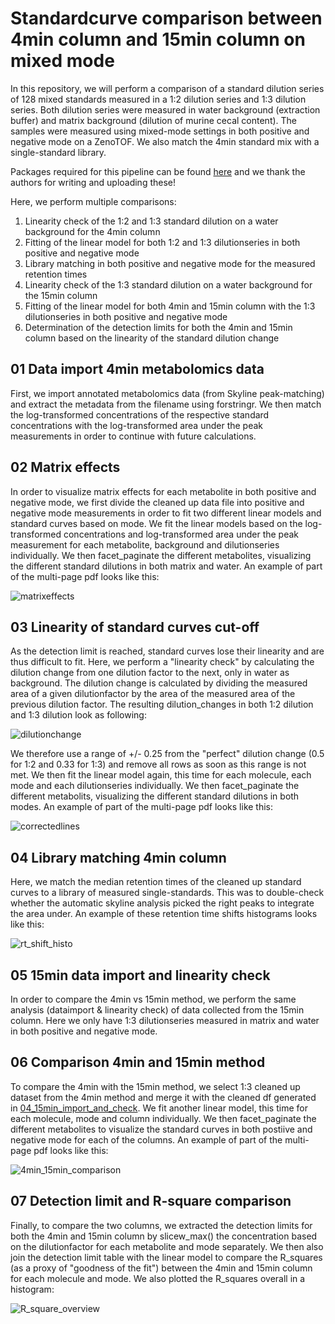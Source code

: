 # Standardcurve comparison between 4min column and 15min column on mixed mode

In this repository, we will perform a comparison of a standard dilution series of 128 mixed standards measured in a 1:2 dilution series and 1:3 dilution series. Both dilution series were measured in water background (extraction buffer) and matrix background (dilution of murine cecal content). The samples were measured using mixed-mode settings in both positive and negative mode on a ZenoTOF. We also match the 4min standard mix with a single-standard library.

Packages required for this pipeline can be found [here](src/metabolomics_packages.R) and we thank the authors for writing and uploading these!

Here, we perform multiple comparisons:

1. Linearity check of the 1:2 and 1:3 standard dilution on a water background for the 4min column
2. Fitting of the linear model for both 1:2 and 1:3 dilutionseries in both positive and negative mode
3. Library matching in both positive and negative mode for the measured retention times
4. Linearity check of the 1:3 standard dilution on a water background for the 15min column
5. Fitting of the linear model for both 4min and 15min column with the 1:3 dilutionseries in both positive and negative mode
6. Determination of the detection limits for both the 4min and 15min column based on the linearity of the standard dilution change


## 01 Data import 4min metabolomics data

First, we import annotated metabolomics data (from Skyline peak-matching) and extract the metadata from the filename using forstringr. We then match the log-transformed concentrations of the respective standard concentrations with the log-transformed area under the peak measurements in order to continue with future calculations.

## 02 Matrix effects

In order to visualize matrix effects for each metabolite in both positive and negative mode, we first divide the cleaned up data file into positive and negative mode measurements in order to fit two different linear models and standard curves based on mode. We fit the linear models based on the log-transformed concentrations and log-transformed area under the peak measurement for each metabolite, background and dilutionseries individually.
We then facet_paginate the different metabolites, visualizing the different standard dilutions in both matrix and water. An example of part of the multi-page pdf looks like this:

![matrixeffects](examples/02_concentrationcurves.png)

## 03 Linearity of standard curves cut-off

As the detection limit is reached, standard curves lose their linearity and are thus difficult to fit. Here, we perform a "linearity check" by calculating the dilution change from one dilution factor to the next, only in water as background. The dilution change is calculated by dividing the measured area of a given dilutionfactor by the area of the measured area of the previous dilution factor. The resulting dilution_changes in both 1:2 dilution and 1:3 dilution look as following:

![dilutionchange](examples/dilutionchange_histo.png)

We therefore use a range of +/- 0.25 from the "perfect" dilution change (0.5 for 1:2 and 0.33 for 1:3) and remove all rows as soon as this range is not met. We then fit the linear model again, this time for each molecule, each mode and each dilutionseries individually. We then facet_paginate the different metabolits, visualizing the different standard dilutions in both modes. An example of part of the multi-page pdf looks like this:

![correctedlines](examples/03_concentrationcurves_corrected.png)

## 04 Library matching 4min column

Here, we match the median retention times of the cleaned up standard curves to a library of measured single-standards. This was to double-check whether the automatic skyline analysis picked the right peaks to integrate the area under. An example of these retention time shifts histograms looks like this:

![rt_shift_histo](examples/retentiontimeshift_neg.png)


## 05 15min data import and linearity check

In order to compare the 4min vs 15min method, we perform the same analysis (dataimport & linearity check) of data collected from the 15min column. Here we only have 1:3 dilutionseries measured in matrix and water in both positive and negative mode.

## 06 Comparison 4min and 15min method

To compare the 4min with the 15min method, we select 1:3 cleaned up dataset from the 4min method and merge it with the cleaned df generated in [04_15min_import_and_check](src/04_15min_import_linearitycheck.R). We fit another linear model, this time for each molecule, mode and column individually. We then facet_paginate the different metabolites to visualize the standard curves in both postiive and negative mode for each of the columns. An example of part of the multi-page pdf looks like this:

![4min_15min_comparison](examples/05_comparison4min15min.png)

## 07 Detection limit and R-square comparison

Finally, to compare the two columns, we extracted the detection limits for both the 4min and 15min column by slicew_max() the concentration based on the dilutionfactor for each metabolite and mode separately.
We then also join the detection limit table with the linear model to compare the R_squares (as a proxy of "goodness of the fit") between the 4min and 15min column for each molecule and mode. We also plotted the R_squares overall in a histogram:

![R_square_overview](examples/Rsquared_standardlinefit.png)



